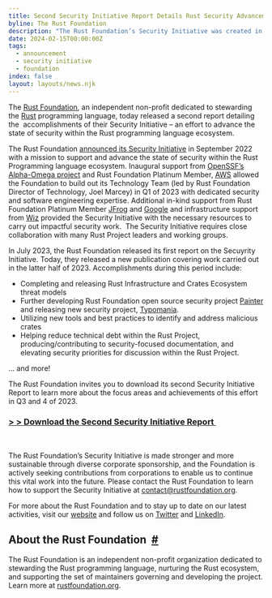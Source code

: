 ```yaml
---
title: Second Security Initiative Report Details Rust Security Advancements
byline: The Rust Foundation
description: "The Rust Foundation’s Security Initiative was created in 2022 to support security improvements to the Rust programming language ecosystem. In a second progress report, the Foundation details recent Rust security focus areas, accomplishments, and priorities.\_"
date: 2024-02-15T00:00:00Z
tags:
  - announcement
  - security initiative
  - foundation
index: false
layout: layouts/news.njk
---
```

The&nbsp;[<u>Rust Foundation</u>](https://foundation.rust-lang.org/), an independent non-profit dedicated to stewarding the&nbsp;[<u>Rust</u>](https://www.rust-lang.org/)&nbsp;programming language, today released a second report detailing the&nbsp; accomplishments of their Security Initiative – an effort to advance the state of security within the Rust programming language ecosystem.&nbsp;

<div><p>The Rust Foundation&nbsp;<a href="https://foundation.rust-lang.org/news/2022-09-13-rust-foundation-establishes-security-team/"><u>announced its Security Initiative</u></a>&nbsp;in September 2022 with a mission to support and advance the state of security within the Rust Programming language ecosystem. Inaugural support from&nbsp;<a href="https://openssf.org/community/alpha-omega/"><u>OpenSSF’s Alpha-Omega project</u></a>&nbsp;and Rust Foundation Platinum Member,&nbsp;<a href="https://aws.amazon.com/"><u>AWS</u></a>&nbsp;allowed the Foundation to build out its Technology Team (led by Rust Foundation Director of Technology, Joel Marcey) in Q1 of 2023 with dedicated security and software engineering expertise. Additional in-kind support from Rust Foundation Platinum Member&nbsp;<a href="https://jfrog.com/"><u>JFrog</u></a>&nbsp;and&nbsp;<a href="https://google.com/"><u>Google</u></a>&nbsp;and infrastructure support from&nbsp;<a href="https://www.wiz.io/"><u>Wiz</u></a>&nbsp;provided the Security Initiative with the necessary resources to carry out impactful security work.&nbsp; The Security Initiative requires close collaboration with many Rust Project leaders and working groups.</p><p>In July 2023, the Rust Foundation released its first report on the Secuyrity Initiative. Today, they released a new publication covering work carried out in the latter half of 2023. Accomplishments during this period include:</p><div><div><div><ul><li>Completing and releasing Rust Infrastructure and Crates Ecosystem threat models</li><li>Further developing Rust Foundation open source security project <a href="https://github.com/rustfoundation/painter">Painter</a> and releasing new security project, <a href="https://github.com/rustfoundation/typomania">Typomania</a>.</li><li>Utilizing new tools and best practices to identify and address malicious crates</li><li>Helping reduce technical debt within the Rust Project, producing/contributing to security-focused documentation, and elevating security priorities for discussion within the Rust Project.</li></ul><p>... and more!</p></div></div></div><p>The Rust Foundation invites you to download its second Security Initiative Report to learn more about the focus areas and achievements of this effort in Q3 and 4 of 2023.&nbsp;</p><h3><a href="https://foundation.rust-lang.org/static/publications/security-initiative-report-february-2024.pdf"><u>&gt; &gt; Download the Second Security Initiative Report&nbsp;</u></a>&nbsp;</h3><p> </p><p>The Rust Foundation’s Security Initiative is made stronger and more sustainable through diverse corporate sponsorship, and the Foundation is actively seeking contributions from corporations to enable us to continue this vital work into the future. Please contact the Rust Foundation to learn how to support the Security Initiative at&nbsp;<a href="mailto:contact@rustfoundation.org"><u>contact@rustfoundation.org</u></a>.</p><p>For more about the Rust Foundation and to stay up to date on our latest activities, visit our&nbsp;<a href="https://foundation.rust-lang.org/"><u>website</u></a>&nbsp;and follow us on&nbsp;<a href="https://twitter.com/rust_foundation"><u>Twitter</u></a>&nbsp;and&nbsp;<a href="https://www.linkedin.com/company/rust-foundation/"><u>LinkedIn</u></a>.</p><h2>About the Rust Foundation &nbsp;<a href="https://usable-guide.cloudvent.net/news/new-rust-foundation-report-details-security-initiative-progress/#about-the-rust-foundation">#</a></h2><p>The Rust Foundation is an independent non-profit organization dedicated to stewarding the Rust programming language, nurturing the Rust ecosystem, and supporting the set of maintainers governing and developing the project. Learn more at&nbsp;<a href="http://foundation.rust-lang.org/"><u>rustfoundation.org</u></a>.</p></div>